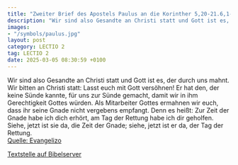 ```yaml
---
title: "Zweiter Brief des Apostels Paulus an die Korinther 5,20-21.6,1-2"
description: "Wir sind also Gesandte an Christi statt und Gott ist es, der durch uns mahnt. Wir bitten an Christi statt: Lasst euch mit Gott versöhnen! Er hat den, der keine Sünde kannte, für uns zur Sünde gemacht, damit wir in ihm Gerechtigkeit Gottes würden. Als Mitarbeiter Gottes ermahnen w...."
images:
- "/symbols/paulus.jpg"
layout: post
category: LECTIO 2
tag: LECTIO 2
date: 2025-03-05 08:30:59 +0100
---
```

Wir sind also Gesandte an Christi statt und Gott ist es, der durch uns mahnt. Wir bitten an Christi statt: Lasst euch mit Gott versöhnen!
Er hat den, der keine Sünde kannte, für uns zur Sünde gemacht, damit wir in ihm Gerechtigkeit Gottes würden.
Als Mitarbeiter Gottes ermahnen wir euch, dass ihr seine Gnade nicht vergebens empfangt.<!--more-->
Denn es heißt: Zur Zeit der Gnade habe ich dich erhört, am Tag der Rettung habe ich dir geholfen. Siehe, jetzt ist sie da, die Zeit der Gnade; siehe, jetzt ist er da, der Tag der Rettung.<br>
[Quelle: Evangelizo](https://evangeliumtagfuertag.org/DE/gospel)

[Textstelle auf Bibelserver](https://www.bibleserver.com/EU/2.Korinther5,20-21.6,1-2)
